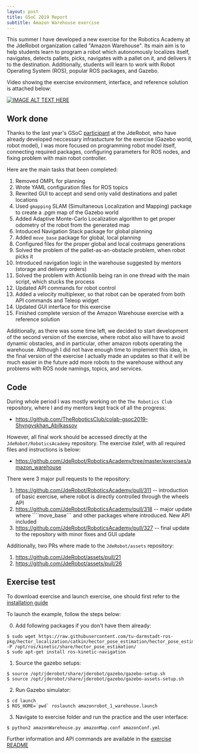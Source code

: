 ```yaml
---
layout: post
title: GSoC 2019 Report
subtitle: Amazon Warehouse exercise
---
```


This summer I have developed a new exercise for the Robotics Academy at the JdeRobot organization called "Amazon Warehouse". Its main aim is to help students learn to program a robot which autonomously localizes itself, navigates, detects pallets, picks, navigates with a pallet on it, and delivers it to the destination. Additionally, students will learn to work with Robot Operating System (ROS), popular ROS packages, and Gazebo.

Video showing the exercise environment, interface, and reference solution is attached below:

[![IMAGE ALT TEXT HERE](https://img.youtube.com/vi/CQ46mjqTmr8/0.jpg)](https://youtu.be/CQ46mjqTmr8)

## Work done

Thanks to the last year's GSoC [participant](https://jderobot.org/Club-aakhter) at the JdeRobot, who have already developed neccessary infrastucture for the exercise (Gazebo world, robot model), I was more focused on programming robot model itself, connecting required packages, configuring parameters for ROS nodes, and fixing problem with main robot controller.

Here are the main tasks that been completed:

1. Removed OMPL for planning
2. Wrote YAML configuration files for ROS topics
3. Rewrited GUI to accept and send only valid destinations and pallet locations
4. Used ```gmapping``` SLAM (Simultaneous Localization and Mapping) package to create a .pgm map of the Gazebo world
5. Added Adaptive Monte-Carlo Localization algorithm to get proper odometry of the robot from the generated map
6. Intoduced Navigation Stack package for global planning 
7. Added ```move_base``` package for global, local planning
8. Configured files for the proper global and local costmaps generations
9. Solved the problem of the pallet-as-an-obstacle problem, when robot picks it
10. Introduced navigation logic in the warehouse suggested by mentors (storage and delivery orders)
11. Solved the problem with Actionlib being ran in one thread with the main script, which stucks the process
12. Updated API commands for robot control
13. Added a velocity multiplexer, so that robot can be operated from both API commands and Teleop widget
14. Updated GUI interface for this exercise
15. Finished complete version of the Amazon Warehouse exercise with a reference solution

Additionally, as there was some time left, we decided to start development of the second version of the exercise, where robot also will have to avoid dynamic obstacles, and in particular, other amazon robots operating the warehouse. Although I did not have enough time to implement this idea, in the final version of the exercise I actually made an updates so that it will be much easier in the future add more robots to the warehouse without any problems with ROS node namings, topics, and services.

## Code

During whole period I was mostly working on the ```The Robotics Club``` repository, where I and my mentors kept track of all the progress:
* https://github.com/TheRoboticsClub/colab-gsoc2019-Shyngyskhan_Abilkassov

However, all final work should be accessed directly at the ```JdeRobot/RoboticsAcademy``` repository. The exercise itslef, with all required files and instructions is below:
* https://github.com/JdeRobot/RoboticsAcademy/tree/master/exercises/amazon_warehouse

There were 3 major pull requests to the repository:

1. https://github.com/JdeRobot/RoboticsAcademy/pull/311 -- introduction of basic exercise, where robot is directly controlled through the wheels API
2. https://github.com/JdeRobot/RoboticsAcademy/pull/318 -- major update where ````move_base``` and other packages where introduced. New API included
3. https://github.com/JdeRobot/RoboticsAcademy/pull/327 -- final update to the repository with minor fixes and GUI update

Additionally, two PRs where made to the ```JdeRobot/assets``` repository:
1. https://github.com/JdeRobot/assets/pull/21
2. https://github.com/JdeRobot/assets/pull/26

## Exercise test

To download exercise and launch exercise, one should first refer to the [installation guide](https://github.com/JdeRobot/RoboticsAcademy/blob/master/README.md#installation-guide)

To launch the example, follow the steps below:

0. Add following packages if you don't have them already:
```
$ sudo wget https://raw.githubusercontent.com/tu-darmstadt-ros-pkg/hector_localization/catkin/hector_pose_estimation/hector_pose_estimation_nodelets.xml -P /opt/ros/kinetic/share/hector_pose_estimation/
$ sudo apt-get install ros-kinetic-navigation
```

1. Source the gazebo setups:

```
$ source /opt/jderobot/share/jderobot/gazebo/gazebo-setup.sh
$ source /opt/jderobot/share/jderobot/gazebo/gazebo-assets-setup.sh
```

2. Run Gazebo simulator:

```
$ cd launch
$ ROS_HOME=`pwd` roslaunch amazonrobot_1_warehouse.launch 
```

3. Navigate to exercise folder and run the practice and the user interface: 

```
$ python2 amazonWarehouse.py amazonMap.conf amazonConf.yml
```

Further information and API commands are available in the [exercise README](https://github.com/JdeRobot/RoboticsAcademy/blob/master/exercises/amazon_warehouse/README.md)
